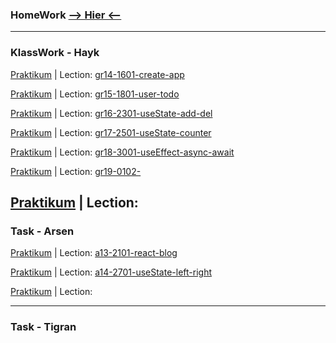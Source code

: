 ### HomeWork [**--> Hier <--**](https://github.com/St-ton/REACT/tree/master/HomeWork/)<br/>

---
### KlassWork - Hayk 
[Praktikum](https://github.com/St-ton/REACT/tree/master/gr14-1601-create-app/) | Lection:
[gr14-1601-create-app](<https://vimeo.com/789705093/b87c37c186?embedded=true&source=vimeo_logo&owner=180459310>)<br/>

[Praktikum](https://github.com/St-ton/REACT/tree/master/gr15-1801-user-todo/app) | Lection:
[gr15-1801-user-todo](<https://vimeo.com/790408238/4502b637b5?embedded=true&source=vimeo_logo&owner=180459310>)<br/>

[Praktikum](https://github.com/St-ton/REACT/tree/master/gr16-2301-useState-add-del) | Lection:
[gr16-2301-useState-add-del](<https://vimeo.com/791847569/22dac60bea?embedded=true&source=vimeo_logo&owner=180459310>)<br/>

[Praktikum](https://github.com/St-ton/REACT/tree/master/gr17-2501-useState-counter) | Lection:
[gr17-2501-useState-counter](<https://vimeo.com/792585756/1b0f7c0cd1?embedded=true&source=vimeo_logo&owner=180459310>)<br/>

[Praktikum](https://github.com/St-ton/REACT/tree/master/gr18-3001-useEffect-async-await) | Lection:
[gr18-3001-useEffect-async-await](<https://vimeo.com/794103393/d28a749701?embedded=true&source=vimeo_logo&owner=180459310>)<br/>

[Praktikum](https://github.com/St-ton/REACT/tree/master/gr19-0102-) | Lection:
[gr19-0102-](<>)<br/>

[Praktikum](https://github.com/St-ton/REACT/tree/master/) | Lection:
[](<>)<br/>
---
### Task - Arsen

[Praktikum](https://github.com/St-ton/REACT/tree/master/a13-2101-react-blog) | Lection:
[a13-2101-react-blog](<https://vimeo.com/791427199/6aa2cdabae?embedded=true&source=vimeo_logo&owner=180459310>)<br/>

[Praktikum](https://github.com/St-ton/REACT/tree/master/a14-2701-useState-left-right) | Lection:
[a14-2701-useState-left-right](<https://vimeo.com/793328890/7087f1e0ae?embedded=true&source=vimeo_logo&owner=180459310>)<br/>

[Praktikum](https://github.com/St-ton/REACT/tree/master/) | Lection:
[](<>)<br/>

---
### Task - Tigran

